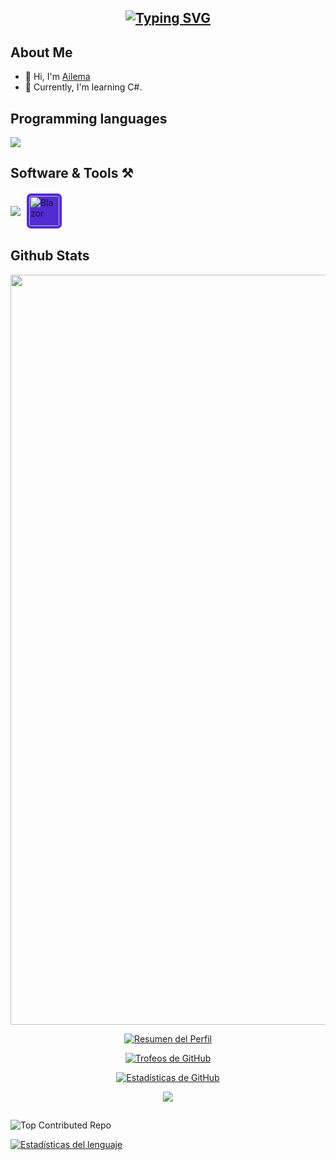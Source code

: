 



  
<h2 align=center><a href="https://git.io/typing-svg"><img src="https://readme-typing-svg.demolab.com?font=Fira+Code&pause=1000&random=false&width=435&lines=Computer+Science+Student;Always%20learning%20new%20things" alt="Typing SVG" /></a></h2>

## About Me
<ul>
  <li>👋 Hi, I'm <a href="Edo-06">Ailema</a></li>
  <li>🌱 Currently, I'm learning C#.</li>
</ul>

## 



## Programming languages 
<img src="https://skillicons.dev/icons?i=cs,cpp,py,js,html,css,latex&perline=14" />



## Software & Tools ⚒️
<div style="display: flex; flex-wrap: wrap; gap: 8px; align-items: center">
  <img src="https://skillicons.dev/icons?i=github,git,vscode,visualstudio,unity,windows,dotnet&perline=14" />
  <img src="https://cdn.jsdelivr.net/gh/devicons/devicon/icons/blazor/blazor-original.svg" width="48" height="48" style="border-radius: 12%; margin: 2px; background: #512BD4; padding: 4px" alt="Blazor" />
</div>

## Github Stats

<div align = "center" >
<img width="1200" height="auto" src="https://streak-stats.demolab.com?user=Edo-06&theme=radical&hide_border=false&border_radius=5&card_width=1200">

[![Resumen del Perfil](https://github-profile-summary-cards.vercel.app/api/cards/profile-details?username=Edo-06&theme=radical)](https://github.com/Edo-06)


[![Trofeos de GitHub](https://github-profile-trophy.vercel.app/?username=Edo-06&theme=radical&row=1&column=5&hide=no-frame,stars)](https://github.com/Edo-06)

<!-- [![committers.top badge](https://user-badge.committers.top/cuba/Edo-06.svg)](https://user-badge.committers.top/cuba/Edo-06) -->
[![Estadísticas de GitHub](https://github-readme-stats.vercel.app/api?username=Edo-06&show_icons=true&theme=radical)](https://github.com/Edo-06)

 [![](https://visitcount.itsvg.in/api?id=Edo-06&icon=0&color=11)](https://visitcount.itsvg.in)
</div>

##
![Top Contributed Repo](https://github-contributor-stats.vercel.app/api?username=Edo-06&limit=5&theme=radical&combine_all_yearly_contributions=true)
<!-- [![Estadísticas de GitHub](https://github-readme-stats.vercel.app/api?username=Edo-06&show_icons=true&theme=radical)](https://github.com/Edo-06) -->

[![Estadísticas del lenguaje](https://github-readme-stats.vercel.app/api/top-langs/?username=Edo-06&theme=radical&layout=compact&hide_border=true&langs_count=10)](https://github.com/anuraghazra/github-readme-stats)
<!-- [![Estadísticas del lenguaje](https://github-readme-stats.vercel.app/api/top-langs/?username=Edo-06&theme=radical&size_weight=0&count_weight=1&hide=CSS,HTML)](https://github.com/anuraghazra/github-readme-stats) -->
<!-- Proudly created with GPRM ( https://gprm.itsvg.in ) -->
